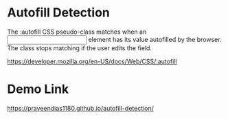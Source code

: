 # Autofill Detection

The :autofill CSS pseudo-class matches when an <input> element has its value autofilled by the browser. The class stops matching if the user edits the field.

https://developer.mozilla.org/en-US/docs/Web/CSS/:autofill

# Demo Link

https://praveendias1180.github.io/autofill-detection/
